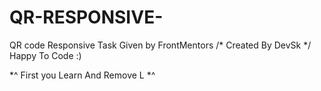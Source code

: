 # QR-RESPONSIVE-
QR code Responsive Task Given by FrontMentors
/*
Created By DevSk
*/
Happy To Code :)

 *^ First you Learn And Remove L *^

